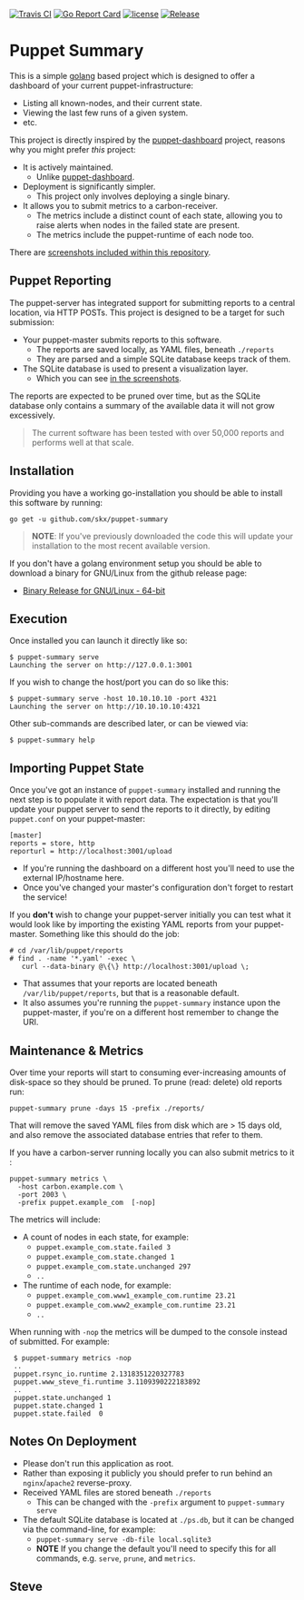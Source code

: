 [![Travis CI](https://img.shields.io/travis/skx/puppet-summary/master.svg?style=flat-square)](https://travis-ci.org/skx/puppet-summary)
[![Go Report Card](https://goreportcard.com/badge/github.com/skx/puppet-summary)](https://goreportcard.com/report/github.com/skx/puppet-summary)
[![license](https://img.shields.io/github/license/skx/puppet-summary.svg)](https://github.com/skx/puppet-summary/blob/master/LICENSE)
[![Release](https://github-release-version.herokuapp.com/github/skx/puppet-summary/release.svg?style=flat)](https://github.com/skx/puppet-summary/releases/latest)

Puppet Summary
==============

This is a simple [golang](https://golang.org/) based project which is designed to offer a dashboard of your current puppet-infrastructure:

* Listing all known-nodes, and their current state.
* Viewing the last few runs of a given system.
* etc.

This project is directly inspired by the [puppet-dashboard](https://github.com/sodabrew/puppet-dashboard) project, reasons why you might prefer _this_ project:

* It is actively maintained.
   * Unlike [puppet-dashboard](https://github.com/sodabrew/puppet-dashboard/issues/341).
* Deployment is significantly simpler.
   * This project only involves deploying a single binary.
* It allows you to submit metrics to a carbon-receiver.
   * The metrics include a distinct count of each state, allowing you to raise alerts when nodes in the failed state are present.
   * The metrics include the puppet-runtime of each node too.

There are [screenshots included within this repository](screenshots/).


## Puppet Reporting

The puppet-server has integrated support for submitting reports to
a central location, via HTTP POSTs.   This project is designed to be
a target for such submission:

* Your puppet-master submits reports to this software.
    * The reports are saved locally, as YAML files, beneath `./reports`
    * They are parsed and a simple SQLite database keeps track of them.
* The SQLite database is used to present a visualization layer.
    * Which you can see [in the screenshots](screenshots/).

The reports are expected to be pruned over time, but as the SQLite database
only contains a summary of the available data it will not grow excessively.

> The current software has been tested with over 50,000 reports and performs well at that scale.


## Installation

Providing you have a working go-installation you should be able to
install this software by running:

    go get -u github.com/skx/puppet-summary

> **NOTE**: If you've previously downloaded the code this will update your installation to the most recent available version.

If you don't have a golang environment setup you should be able to download a binary for GNU/Linux from the github release page:

* [Binary Release for GNU/Linux - 64-bit](https://github.com/skx/puppet-summary/releases)


## Execution

Once installed you can launch it directly like so:

    $ puppet-summary serve
    Launching the server on http://127.0.0.1:3001

If you wish to change the host/port you can do so like this:

    $ puppet-summary serve -host 10.10.10.10 -port 4321
    Launching the server on http://10.10.10.10:4321

Other sub-commands are described later, or can be viewed via:

    $ puppet-summary help


## Importing Puppet State

Once you've got an instance of `puppet-summary` installed and running
the next step is to populate it with report data.  The expectation is
that you'll update your puppet server to send the reports to it directly,
by editing `puppet.conf` on your puppet-master:

    [master]
    reports = store, http
    reporturl = http://localhost:3001/upload

* If you're running the dashboard on a different host you'll need to use the external IP/hostname here.
* Once you've changed your master's configuration don't forget to restart the service!

If you __don't__ wish to change your puppet-server initially you can test
what it would look like by importing the existing YAML reports from your
puppet-master.  Something like this should do the job:

    # cd /var/lib/puppet/reports
    # find . -name '*.yaml' -exec \
       curl --data-binary @\{\} http://localhost:3001/upload \;

* That assumes that your reports are located beneath `/var/lib/puppet/reports`,
but that is a reasonable default.
* It also assumes you're running the `puppet-summary` instance upon the puppet-master, if you're on a different host remember to change the URI.


## Maintenance & Metrics

Over time your reports will start to consuming ever-increasing amounts
of disk-space so they should be pruned.  To prune (read: delete) old reports
run:

    puppet-summary prune -days 15 -prefix ./reports/

That will remove the saved YAML files from disk which are > 15 days old, and
also remove the associated database entries that refer to them.

If you have a carbon-server running locally you can also submit metrics
to it :

    puppet-summary metrics \
      -host carbon.example.com \
      -port 2003 \
      -prefix puppet.example_com  [-nop]

The metrics will include:

* A count of nodes in each state, for example:
  * `puppet.example_com.state.failed 3`
  * `puppet.example_com.state.changed 1`
  * `puppet.example_com.state.unchanged 297`
  * `..`
* The runtime of each node, for example:
  * `puppet.example_com.www1_example_com.runtime 23.21`
  * `puppet.example_com.www2_example_com.runtime 23.21`
  * `..`

When running with `-nop` the metrics will be dumped to the console instead
of submitted.  For example:

     $ puppet-summary metrics -nop
     ..
     puppet.rsync_io.runtime 2.1318351220327783
     puppet.www_steve_fi.runtime 3.1109390222183892
     ..
     puppet.state.unchanged 1
     puppet.state.changed 1
     puppet.state.failed  0


## Notes On Deployment

* Please don't run this application as root.
* Rather than exposing it publicly you should prefer to run behind an `nginx`/`apache2` reverse-proxy.
* Received YAML files are stored beneath `./reports`
    * This can be changed with the `-prefix` argument to `puppet-summary serve`
* The default SQLite database is located at `./ps.db`, but it can be changed via the command-line, for example:
    * `puppet-summary serve -db-file local.sqlite3`
    * **NOTE** If you change the default you'll need to specify this for all commands, e.g. `serve`, `prune`, and `metrics`.

 Steve
 --
